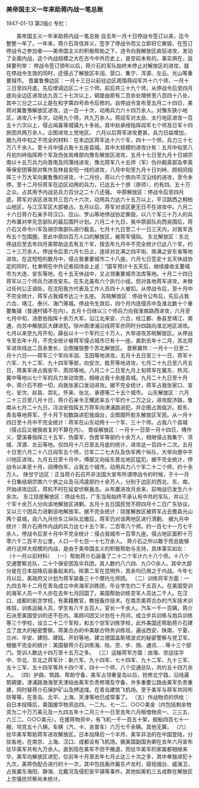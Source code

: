 ### 美帝国主义一年来助蒋内战一笔总账

1947-01-13
第2版()
专栏：

　　美帝国主义一年来助蒋内战一笔总账
    自去年一月十日停战令签订以来，迄今整整一年了。一年来，蒋介石背信弃义，签字了停战令而又立即将它撕毁，在签订停战令之参加者——美帝国主义的积极帮助之下，违令向我解放区疯狂进攻，发动了全面内战，这个内战规模之大在古今中外历史上，是空前未有的。事实俱在，兹择要列举：
    停战令签订颁布以后，蒋介石的军队始终未停止对解放区的进攻，就在停战令生效的同时，还侵占了解放区丰润、营口、集宁、浑源、左云、光山等重要城市。
    晋冀鲁豫边区：一月十三日以前驻边区周围蒋阎军共十六个师，一月十三日至四月底，先后增调边区二十三个师，前后共三十九个师，从停战令后至四月底向全边区进攻达九百二十七次以上，碉堡由原有二百余处增修至八百四十八处，其中三分之二以上是在和字第四号命令后修的。自停战令宣布至五月二十四日，美蒋对冀鲁豫解放区进攻，达一百一十次，动用兵力六十四万余人。对豫东狭小地区，进攻八十多次，动用九个师，共九万余人。蒋阎军对太岳、太行地区进攻一百五十六次以上，侵占闻喜等城镇九十多处。其中赵承绶指挥阎军七个师及日军十四旅团共两万余人，企图进攻上党地区。
    六月以后蒋军进攻更甚，兵力日益增加，据九月中旬之不完全的材料：在本边区蒋军达十六个军，四十一个师，兵力三十七万八千余人。至十月中侵占我十五座县城。其中大规模的进攻计有：五月中旬至八月初刘峙指挥两个军及伪张岚峰部向豫东解放区进攻，五月十七日至九月十日胡宗南以十五万兵力向晋南及同蒲线进攻，豫北蒋军八十五师（军）伪孙殿英部及李英等保安团等部对焦作及林县安阳一线的进攻，八月中旬至九月十日刘峙、顾祝同指挥三十万大军向冀鲁豫的进攻，十二月份，蒋以六个旅向平汉沿线的进攻，至今未停。至十二月份蒋军在边区动用的兵力，已达五十个旅（原师），约有四、五十万之众。占其用予内战总兵力百分之二十八还强。
    中原解放区：停战令后至四月底，蒋军对该区进攻共三百六十六次，动用兵力达六十五万以上，平汉路西之桐柏山地区，与江汉军区大部被占。五月以后，蒋军对该区更无日不在进攻中。六月二十六日蒋介石亲手将汉口、应山、罗山等地停战协定撕毁，以八个军三十万人的兵力布置对李先念部队的最后围歼计划。六月二十九日，我中原部队向西突围后，蒋介石又命令川军及胡宗南部队进行截击。七月十九日至二十一日三天内，对我军连布五个包围圈。至此中原四百万人口的解放区，被蒋军侵陷。
    东北解放区：东北停战后至去年四月美帮助运去有五个军，按去年九月中不完全统计已达八个军，约二十三万余人。停战令后至六月七日止，连续对北满之四平街、南满之安东省等地进攻。在这短短的数月中，侵占我重要城市二十八座。六月七日签定十五天休战协定的同时，杜聿明在中外记者招待会上说：“国军预计十五天后，继续接收主要城市为大连、安东等地，在十五天休战中，又占领重要城市法库等地。十月二十四日蒋军以三个师兵力进攻安东。在东北虽有六个执行小组，但对各地蒋军进攻，未做过任何公正调处，在沈阳我方代表及工作人员四十人被扣。从停战令后，至十月中不完全统计，蒋军占我城市达三十五座。
    苏皖解放区：停战令公布后，先后占我六合、靖江、泰兴、海门等城。停战令生效后，四个月内连侵苏中及淮北数十个重要集镇（普通村镇不在内）。五月十日继以三个师兵力向我淮南路西进攻，六月至七月中旬，汤恩伯指挥十余万大军，沿江北来安、六合，经江都、泰县至靖江、南通，向苏中解放区大肆进犯。徐州南津浦沿线蒋军亦同时分四路向淮北地区进攻。七月以来至九月开旬，薛岳以十一个军约三十万人，大举进攻苏皖解放区。从停战令至去年十月，不完全统计被蒋军侵占城市已有十一座。直到去年十二月，苏北蒋军进攻线达二百余里长，企图摧毁整个苏北解放区。
    晋察冀热：一月十一日至二月十六日——蒋军三个军向丰润、玉田等地进攻。五月十五日至三十一日，蒋军十六军、九十二军、九十四军等部，向安次、胜芳等地进攻，七月二十九日至八月五日，蒋美军进占我安平、燕郊等地。八月二十二日至九月上旬蒋军在冀东、热河、冀中等地以七个军的兵力发动攻势，相继占我十余座县城。九月二十九日至十月中，蒋介石不顾一切，向我张家口发动进攻。据不完全统计，蒋军占我张家口、宣化、安次、赵县、崇礼、怀来、张北、承德等二十五个城市。
    山东解放区：六月二十三日至八月十日，蒋介石亲令王耀武率五个军约十二万之众，进攻胶济路，鲁南从七月二十九日，冯治安指挥五万蒋军向津浦路进犯，并企图占我临沂。胶东、青岛等地蒋军，于十月下旬数路进犯我烟台，企图围歼胶东解放区军民。从一月十四日至十月中不完全统计：蒋军在山东动用十一个军、三十个师。占我八个县城（侵占后又被我收复的不算在内）。
    晋绥解放区：一月十一日至一月十四日，傅作义、楚溪春指挥三十五军、伪蒙军、伪晋军等部约十余万人，相继侵占我集宁、凉城、浑源、左云等地。仅四月十八日至五月底的统计，进攻达一百四十二次。五月十日至六月二十八日阎军五个师，日军二二七大队及伪军两个纵队，大举向晋中平川地区进攻。九月五日至十月中，傅部又向绥东晋北地区猛犯，据不完全统计，停战令以来至十月，阎傅伪军，占我五个城市。动用兵力八个军二十二个师，约十余万人。
    陕甘宁边区：正当蒋介石召开非法国大宣布所谓停战令的时候，于十一月十日集结胡宗南六个旅之众及马鸿逵部约十余万人，分别于边区的西北、东、南，开始进攻边区，蒋机不时在延安侦察轰击。从布置进攻月余来，前哨战已发生六十余次。
    东江琼崖解放区：停战令后，广东当局始终不承认有中共的军队，并以三个军十余万人分向该地解放区进剿。五月十五日国民党不顾四月十二日广东协议，又以三个团兵力进剿该地解放军。据不完全统计：琼崖解放区被蒋军占去儋县光山两个县城，自八九月份东江纵队北撤后，蒋军仍对该两地区进行清剿。
    据九月中统计：蒋介石用作内战的兵力达七十五个军，二百零八个师。约一百七十一万七千余人，停战令后至十月中不完全统计：侵占我城市一百零九座。侵占地区面积十万零六千二百平方公里，人口一千七百一十七万余人。
    蒋介石之所以敢于而且能够进行这样大规模的内战，是由于美帝国主义的积极帮助与支持，具体事实如左：（十一月以前材料）
    （一）帮助蒋介石装备了二十二个军计六十八个师。十八个交通警察总队，二十个保安团及伞兵团，其人数约八六四、九○○余人。其中大部分是在日本投降后装备起来的。除第二军在昆明外，其余均已用之于内战。今年七月以后，美政府又计划为蒋军装备三十个摩托化师团。
    （二）训练将军方面：一九四五年十二月在青岛成立中央海军训练团，毕业学生约二千五百人。在美国受训的海军人员一千人亦在去年七月回国了。美国帮助训练空军人员达二千人。在汉口、成都的航空学校，有美籍教官，教授轰炸技术。在南京美蒋合办的汽车技术训练班，训练运输人员，学生有八千五百人，官长一千余人。汽车一千一百辆，蒋介石派至美国受训的还不在内。美顾问团又计划在十月间，成立步兵训练与炮兵训练等三个学校，设立二十二个军校，和五个空军训练学校，此外美国还帮助蒋介石建立了庞大的秘密警察。蒋美合办的中美联合特务训练班，遍设西安、陕南、宁夏、兰州、华安、建阳、建瓯、开封等地，建立德国盖斯塔波式的秘密警察与党卫军。根据不完全的统计：美国替蒋介石训练海、陆、空、步、炮、通讯……等十三个部门。受训人数达十四万至十五万之多。
    （三）运输蒋军方面：由海、空运往华中、华北、东北之蒋军计：新六军、九十四军、七十四军、九十二军、九十三军、五十三军、五十四军等共十四个军，四十一个师，八个交通总队，共约五十四万余人。
    （四）护路、筑路、帮助守备，美军占领秦皇岛以后，抢修北宁路，沿线遍筑碉堡，津浦路渤海至天津段由美军负责修理及守备，许多重要公路由美军负责重建，同时替蒋介石保护矿山及押送煤。在青岛建筑飞机场。至于美军与蒋军共同布防等等，在青岛、北平、上海、天津等地已成常事了。
    （五）作战物资的供给：自日本投降后，美国援华物资达四、一二九、七一二、○○○美金（内包括剩余物资为二十万万美元及一九四五年十二月三十一日至去年六月租借物资一、三三五、六三二、○○○美元）。在援蒋物资中，有飞机一千一百五十架，舰船四百七十一艘，坦克五十八辆，车辆（汽、卡、吉普车）六万七千余辆。其他无算。
    （六）驻华美军帮助蒋军进攻解放区。日本投降后一个半月，美军非法的在中国登陆，分驻各地，在南京、上海、汉口、成都设有飞机场。据美国副国务卿在去年六月宣布驻华美军共有九万余人。直到现在美军不但不撤退，而驻华美军的家属都相继来华，美军向解放区进犯，仅前年十月至去年七月止达三十次之多，其中单独进犯十九次，美蒋伪配合进行的十一次，其中包括轰炸冀东卢龙村，窥视烟台、威海卫，占我冀东海阳、静海、北戴河及侵犯安平镇等事件。其他如美机三五成群在解放区上空骚扰侦察尚未统计。
